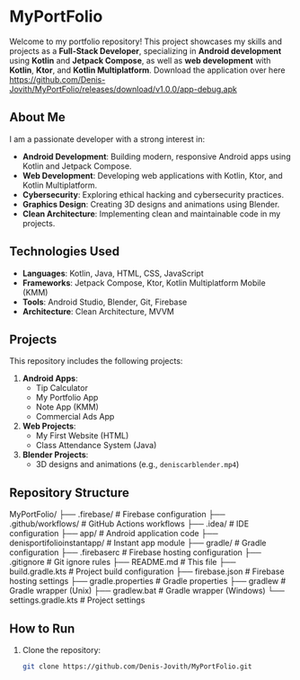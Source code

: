 # MyPortFolio

Welcome to my portfolio repository! This project showcases my skills and projects as a **Full-Stack Developer**, specializing in **Android development** using **Kotlin** and **Jetpack Compose**, as well as **web development** with **Kotlin**, **Ktor**, and **Kotlin Multiplatform**.
Download the application over here https://github.com/Denis-Jovith/MyPortFolio/releases/download/v1.0.0/app-debug.apk

## About Me

I am a passionate developer with a strong interest in:
- **Android Development**: Building modern, responsive Android apps using Kotlin and Jetpack Compose.
- **Web Development**: Developing web applications with Kotlin, Ktor, and Kotlin Multiplatform.
- **Cybersecurity**: Exploring ethical hacking and cybersecurity practices.
- **Graphics Design**: Creating 3D designs and animations using Blender.
- **Clean Architecture**: Implementing clean and maintainable code in my projects.

## Technologies Used

- **Languages**: Kotlin, Java, HTML, CSS, JavaScript
- **Frameworks**: Jetpack Compose, Ktor, Kotlin Multiplatform Mobile (KMM)
- **Tools**: Android Studio, Blender, Git, Firebase
- **Architecture**: Clean Architecture, MVVM

## Projects

This repository includes the following projects:
1. **Android Apps**:
   - Tip Calculator
   - My Portfolio App
   - Note App (KMM)
   - Commercial Ads App
2. **Web Projects**:
   - My First Website (HTML)
   - Class Attendance System (Java)
3. **Blender Projects**:
   - 3D designs and animations (e.g., `deniscarblender.mp4`)

## Repository Structure
MyPortFolio/
├── .firebase/ # Firebase configuration
├── .github/workflows/ # GitHub Actions workflows
├── .idea/ # IDE configuration
├── app/ # Android application code
├── denisportifolioinstantapp/ # Instant app module
├── gradle/ # Gradle configuration
├── .firebaserc # Firebase hosting configuration
├── .gitignore # Git ignore rules
├── README.md # This file
├── build.gradle.kts # Project build configuration
├── firebase.json # Firebase hosting settings
├── gradle.properties # Gradle properties
├── gradlew # Gradle wrapper (Unix)
├── gradlew.bat # Gradle wrapper (Windows)
└── settings.gradle.kts # Project settings


## How to Run

1. Clone the repository:
   ```bash
   git clone https://github.com/Denis-Jovith/MyPortFolio.git
